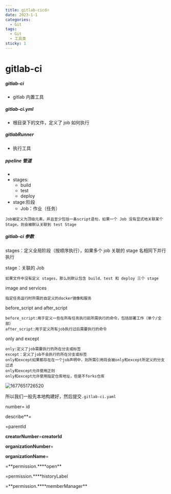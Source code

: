 ```yaml
---
title: gitlab-cicd🔥
date: 2023-1-1
categories:
  - Git
tags:
  - Git
  - 工具类
sticky: 1
---
```


# gitlab-ci

##### gitlab-ci

- gitlab 内置工具

##### gitlab-ci.yml

- 根目录下的文件，定义了 job 如何执行

##### gitlabRunner

- 执行工具

##### ppeline 管道

-
- stages:
  - build
  - test
  - deploy
- stage:阶段
  - Job：作业（任务）

```text
Job被定义为顶级元素，并且至少包括一条script语句，如果一个 Job 没有显式地关联某个 Stage，则会被默认关联到 test Stage
```

##### gitlab-ci 参数

stages：定义全局阶段（按顺序执行），如果多个 job 关联的 stage 名相同下并行执行

stage：关联的 Job

```text
如果文件中没有定义 stages，那么则默认包含 build、test 和 deploy 三个 stage
```

image and services

```text
指定任务运行时所需的自定义的docker镜像和服务
```

before_script and after_script

```text
before_script:用于定义一些在所有任务执行前所需执行的命令，包括部署工作（单个/全部）
after_script:用于定义所有job执行过后需要执行的命令
```

only and except

```text
only:定义了job需要执行的所在分支或标签
except：定义了job不会执行的所在分支或标签
only和except如果都存在在一个job声明中，则所需引用将会被only和except所定义的分支过滤
only和except允许使用正则
only和except允许使用指定仓库地址，但是不forks仓库
```

![1677651726520](C:\Users\wangqin\AppData\Roaming\Typora\typora-user-images\1677651726520.png)

所以我们一般先本地构建好，然后提交`.gitlab-ci.yaml`

number= id

describe\*\*=

=parentId

**creatorNumber**=**creatorId**

**organizationNumber**=

**organizationName**=

=**permission.\*\***open\*\*

=permission.\*\*\*\*historyLabel

=**permission.\*\***memberManager\*\*

